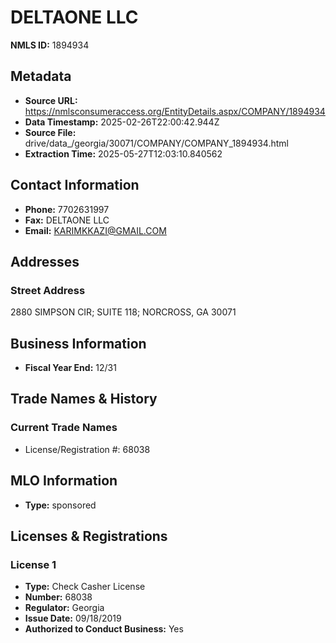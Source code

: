 # DELTAONE LLC

**NMLS ID:** 1894934

## Metadata
- **Source URL:** https://nmlsconsumeraccess.org/EntityDetails.aspx/COMPANY/1894934
- **Data Timestamp:** 2025-02-26T22:00:42.944Z
- **Source File:** drive/data_/georgia/30071/COMPANY/COMPANY_1894934.html
- **Extraction Time:** 2025-05-27T12:03:10.840562

## Contact Information
- **Phone:** 7702631997
- **Fax:** DELTAONE LLC
- **Email:** KARIMKKAZI@GMAIL.COM

## Addresses
### Street Address
2880 SIMPSON CIR; SUITE 118; NORCROSS, GA 30071

## Business Information
- **Fiscal Year End:** 12/31

## Trade Names & History
### Current Trade Names
- License/Registration #: 68038

## MLO Information
- **Type:** sponsored

## Licenses & Registrations

### License 1
- **Type:** Check Casher License
- **Number:** 68038
- **Regulator:** Georgia
- **Issue Date:** 09/18/2019
- **Authorized to Conduct Business:** Yes
